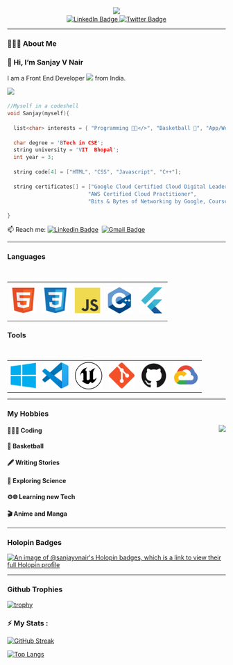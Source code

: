 <div id="header" align="center">
  <img src="https://media.giphy.com/media/M9gbBd9nbDrOTu1Mqx/giphy.gif" width="140">
  <div id="badges">
    <a href="https://www.linkedin.com/in/sanjay-v-nair/">
      <img src="https://img.shields.io/badge/LinkedIn-blue?style=for-the-badge&logo=linkedin&logoColor=white" alt="LinkedIn Badge"/>
    </a>
    <a href="https://twitter.com/SanjayVNair06">
      <img src="https://img.shields.io/badge/Twitter-black?style=for-the-badge&logo=twitter&logoColor=white" alt="Twitter Badge"/>
    </a>

    
    
  </div>
  
  
</div>

---

### 👨🏼‍💻 About Me
   <h3>👋 Hi, I’m <b>Sanjay V Nair</b></h3>
   
  I am a Front End Developer <img src="https://media.giphy.com/media/WUlplcMpOCEmTGBtBW/giphy.gif" width="30"> from India.
  
  <img src="https://media.giphy.com/media/YRMb6dd7zprS00JdGZ/giphy.gif" style="height:80px">

```cpp
//Myself in a codeshell
void Sanjay(myself){

  list<char> interests = { "Programming 👨‍💻</>", "Basketball 🏀", "App/Web Debelopment 📱🌐", "AR & VR Development 🕶️", "Game development 🎮", "Cyber security 🕵🏼🛡️"}

  char degree = 'BTech in CSE';
  string university = 'VIT  Bhopal';
  int year = 3;

  string code[4] = ["HTML", "CSS", "Javascript", "C++"];

  string certificates[] = ["Google Cloud Certified Cloud Digital Leader",
                          "AWS Certified Cloud Practitioner",
                          "Bits & Bytes of Networking by Google, Coursera"] 

}


```

📫 Reach me: [![Linkedin Badge](https://img.shields.io/badge/-Sanjay-blue?style=flat&logo=Linkedin&logoColor=white)](https://www.linkedin.com/in/sanjay-v-nair/)&nbsp; [![Gmail Badge](https://img.shields.io/badge/Gmail:mrsanjayvnair@gmail.com-c14438?style=flat-square&logo=Gmail&logoColor=red&link=mailto:mrsanjayvnair@gmail.com)](mailto:mrsanjayvnair@gmail.com)

---


<div>
  <h3>Languages</h3>
</div>

<div>
<br>
  <table>
    <tr height="90px">
      <td><img src="https://github.com/devicons/devicon/blob/master/icons/html5/html5-original.svg" style="height:60px"></td>
      <td><img src="https://github.com/devicons/devicon/blob/master/icons/css3/css3-original.svg" style="height:60px"></td>
      <td><img src="https://github.com/devicons/devicon/blob/master/icons/javascript/javascript-original.svg" style="height:60px"></td>
      <td><img src="https://github.com/devicons/devicon/blob/master/icons/cplusplus/cplusplus-original.svg" style="height:60px"></td>
      <td><img src="https://github.com/devicons/devicon/blob/master/icons/flutter/flutter-original.svg" style="height:60px"></td>
    </tr>
  </table>
  
</div>

<h3>Tools</h3>
<br>
<div>
  <table>
      <tr>
        <td><img src="https://github.com/devicons/devicon/blob/master/icons/windows8/windows8-original.svg" style="height:60px"></td>
        <td><img src="https://github.com/devicons/devicon/blob/master/icons/vscode/vscode-original.svg" style="height:60px"></td>
        <td><img src="https://github.com/devicons/devicon/blob/master/icons/unrealengine/unrealengine-original.svg" style="height:65px"></td>
        <td><img src="https://github.com/devicons/devicon/blob/master/icons/git/git-original.svg" style="height:60px"></td>
        <td><img src="https://github.com/devicons/devicon/blob/master/icons/github/github-original.svg" style="height:60px"></td>
        <td><img src="https://github.com/devicons/devicon/blob/master/icons/googlecloud/googlecloud-original.svg" style="height:60px"></td>
      </tr>
  </table>
  
  
  
</div>

-------
<h3>My Hobbies</h3>
<img align="right" height="200" src="https://miro.medium.com/v2/resize:fit:1400/format:webp/1*oe4mnvVeRG3yeQWMRVC9DQ.gif" >
<h4>👨🏼‍💻 Coding</h4>
 <h4>🏀 Basketball</h4> 
<h4>🖋️ Writing Stories</h4>
<h4>🔭 Exploring Science</h4>
<h4>⚙️🌐 Learning new Tech</h4>
<h4>🎬 Anime and Manga</h4>

-----

<h3>Holopin Badges</h3>

[![An image of @sanjayvnair's Holopin badges, which is a link to view their full Holopin profile](https://holopin.me/sanjayvnair)](https://holopin.io/@sanjayvnair)

<!---
Sanjay-V-Nair/Sanjay-V-Nair is a ✨ special ✨ repository because its `README.md` (this file) appears on your GitHub profile.
You can click the Preview link to take a look at your changes.
--->
---

<h3>Github Trophies</h3>
  
[![trophy](https://github-profile-trophy.vercel.app/?username=Sanjay-V-Nair&theme=onedark)](https://github.com/ryo-ma/github-profile-trophy)

<div style="width:100%;">

### ⚡ My Stats :
  
[![GitHub Streak](https://streak-stats.demolab.com?user=Sanjay-V-Nair&theme=tokyonight-duo&card_width=460)](https://git.io/streak-stats)

  [![Top Langs](https://github-readme-stats.vercel.app/api/top-langs/?username=Sanjay-V-Nair&layout=compact&theme=vision-friendly-dark)](https://github.com/anuraghazra/github-readme-stats)

</div>

